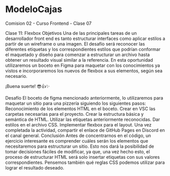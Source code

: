 # ModeloCajas
Comision 02 - Curso Frontend - Clase 07 



Clase 11: Flexbox
Objetivos
Una de las principales tareas de un desarrollador front end es tanto estructurar interfaces como aplicar estilos a partir de un wireframe o una imagen. El desafío será reconocer las diferentes etiquetas y los correspondientes estilos que podrían conformar el maquetado y diseño para comenzar a estructurar un archivo hasta obtener un resultado visual similar a la referencia.
En esta oportunidad utilizaremos un boceto en Figma  para maquetar con los conocimientos ya vistos e incorporaremos los nuevos de flexbox a sus elementos, según sea necesario.


¡Buena suerte! 😎👍✨ 

Desafío
El boceto de figma mencionado anteriormente, lo utilizaremos para maquetar un sitio para una pizzería siguiendo los siguientes pasos:
Reconocimiento de los elementos HTML en el boceto.
Crear en VSC  las carpetas necesarias para el proyecto.
Crear la estructura básica y semántica de HTML.
Utilizar las etiquetas anteriormente reconocidas.
Dar estilos en el archivo CSS.
Implementar flexbox para el layout.
Una vez completada la actividad, compartir el enlace de GitHub Pages en Discord en el canal general.
Conclusión
Antes de concentrarnos en el código, un ejercicio interesante es comprender cuáles serán los elementos que necesitaremos para estructurar un sitio. Esto nos dará la posibilidad de tomar decisiones fáciles de modificar, ya que, una vez hecho esto, el proceso de estructurar HTML será solo insertar etiquetas con sus valores correspondientes. Pensemos también qué reglas CSS podemos utilizar para lograr el resultado deseado.
